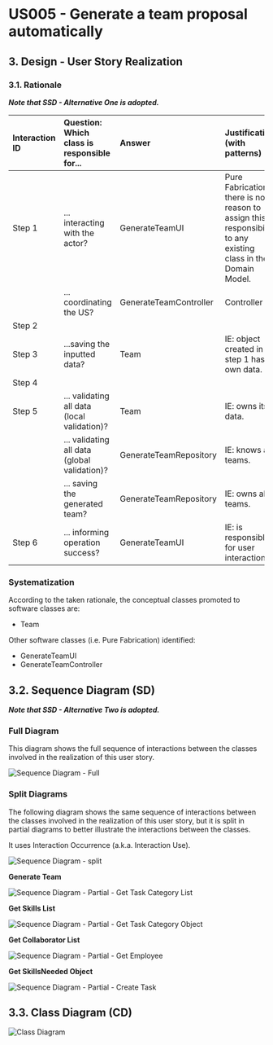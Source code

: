 # US005 - Generate a team proposal automatically 

## 3. Design - User Story Realization 

### 3.1. Rationale

_**Note that SSD - Alternative One is adopted.**_

| Interaction ID | Question: Which class is responsible for...   | Answer                 | Justification (with patterns)                                                                                 |
|:---------------|:----------------------------------------------|:-----------------------|:--------------------------------------------------------------------------------------------------------------|
| Step 1  		     | 	... interacting with the actor?              | GenerateTeamUI         | Pure Fabrication: there is no reason to assign this responsibility to any existing class in the Domain Model. |
| 			  		        | 	... coordinating the US?                     | GenerateTeamController | Controller                                                                                                    |
| Step 2  		     | 							                                       |                        |                                                                                                               |
| Step 3  		     | 	...saving the inputted data?                 | Team                   | IE: object created in step 1 has its own data.                                                                |
| Step 4  		     | 							                                       |                        |                                                                                                               |              
| Step 5  		     | 	... validating all data (local validation)?  | Team                   | IE: owns its data.                                                                                            | 
| 			  		        | 	... validating all data (global validation)? | GenerateTeamRepository | IE: knows all teams.                                                                                          | 
| 			  		        | 	... saving the generated team?               | GenerateTeamRepository | IE: owns all teams.                                                                                           | 
| Step 6  		     | 	... informing operation success?             | GenerateTeamUI         | IE: is responsible for user interactions.                                                                     | 

### Systematization ##

According to the taken rationale, the conceptual classes promoted to software classes are: 

* Team

Other software classes (i.e. Pure Fabrication) identified: 

* GenerateTeamUI  
* GenerateTeamController


## 3.2. Sequence Diagram (SD)

_**Note that SSD - Alternative Two is adopted.**_

### Full Diagram

This diagram shows the full sequence of interactions between the classes involved in the realization of this user story.

![Sequence Diagram - Full](svg/us005-sequence-diagram-full.svg)

### Split Diagrams

The following diagram shows the same sequence of interactions between the classes involved in the realization of this user story, but it is split in partial diagrams to better illustrate the interactions between the classes.

It uses Interaction Occurrence (a.k.a. Interaction Use).

![Sequence Diagram - split](svg/us005-sequence-diagram-split.svg)

**Generate Team**

![Sequence Diagram - Partial - Get Task Category List](svg/us005-sequence-diagram-partial-generate-team.svg)

**Get Skills List**

![Sequence Diagram - Partial - Get Task Category Object](svg/us005-sequence-diagram-partial-get-skills-list.svg)

**Get Collaborator List**

![Sequence Diagram - Partial - Get Employee](svg/us005-sequence-diagram-partial-get-collaborator-list.svg)

**Get SkillsNeeded Object**

![Sequence Diagram - Partial - Create Task](svg/us005-sequence-diagram-partial-get-skillsNeeded-object.svg)

## 3.3. Class Diagram (CD)

![Class Diagram](svg/us005-class-diagram.svg)